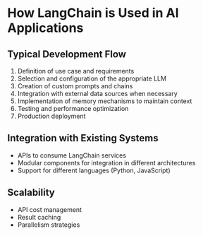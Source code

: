 # How LangChain is Used in AI Applications

## Typical Development Flow
1. Definition of use case and requirements
2. Selection and configuration of the appropriate LLM
3. Creation of custom prompts and chains
4. Integration with external data sources when necessary
5. Implementation of memory mechanisms to maintain context
6. Testing and performance optimization
7. Production deployment

## Integration with Existing Systems
- APIs to consume LangChain services
- Modular components for integration in different architectures
- Support for different languages (Python, JavaScript)

## Scalability
- API cost management
- Result caching
- Parallelism strategies